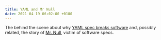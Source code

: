 ```yaml
---
title: YAML and Mr Null
date: 2021-04-19 06:02:00 +0100
---
```




The behind the scene about why [YAML spec breaks software](https://hitchdev.com/strictyaml/why/implicit-typing-removed/) and, possibly related, the story of [Mr. Null](https://www.wired.com/2015/11/null/), victim of software specs.

